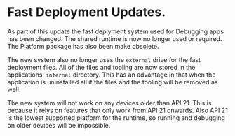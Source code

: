 # Fast Deployment Updates.

As part of this update the fast deplyment system used for Debugging apps has
been changed. The shared runtime is now no longer used or required.
The Platform package has also been make obsolete.

The new system also no longer uses the `external` drive for the fast deployment
files. All of the files and tooling are now stored in the applications' `internal`
directory. This has an advantage in that when the application is uninstalled all
if the files and the tooling will be removed as well.

The new system will not work on any devices older than API 21. This is because it
relys on features that only work from API 21 onwards. Also API 21 is the lowest
supported platform for the runtime, so running and debugging on older devices will
be impossible.